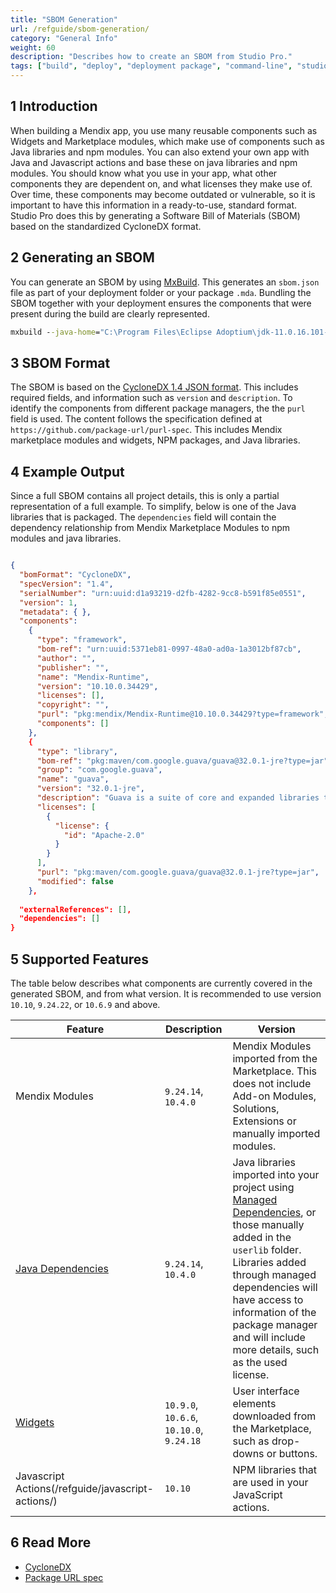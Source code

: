 ```yaml
---
title: "SBOM Generation"
url: /refguide/sbom-generation/
category: "General Info"
weight: 60
description: "Describes how to create an SBOM from Studio Pro."
tags: ["build", "deploy", "deployment package", "command-line", "studio pro", "sbom", "cyclonedx"]
---
```


## 1 Introduction
When building a Mendix app, you use many reusable components such as Widgets and Marketplace modules, which make use of components such as Java libraries and npm modules. You can also extend your own app with Java and Javascript actions and base these on java libraries and npm modules. You should know what you use in your app, what other components they are dependent on, and what licenses they make use of. Over time, these components may become outdated or vulnerable, so it is important to have this information in a ready-to-use, standard format. Studio Pro does this by generating a Software Bill of Materials (SBOM) based on the standardized CycloneDX format.


## 2 Generating an SBOM
You can generate an SBOM by using [MxBuild](/refguide/mxbuild/). This generates an `sbom.json` file as part of your deployment folder or your package `.mda`. Bundling the SBOM together with your deployment ensures the components that were present during the build are clearly represented.

```bat
mxbuild --java-home="C:\Program Files\Eclipse Adoptium\jdk-11.0.16.101-hotspot" --java-exe-path="C:\Program Files\Eclipse Adoptium\jdk-11.0.16.101-hotspot\bin\java.exe" --generate-sbom  "C:\Mendix\MyApp\MyApp.mpr"
```

## 3 SBOM Format
The SBOM is based on the [CycloneDX 1.4 JSON format](https://cyclonedx.org/docs/1.4/json/). This includes required fields, and information such as `version` and `description`. To identify the components from different package managers, the the `purl` field is used. The content follows the specification defined at `https://github.com/package-url/purl-spec`. This includes Mendix marketplace modules and widgets, NPM packages, and Java libraries. 

## 4 Example Output
Since a full SBOM contains all project details, this is only a partial representation of a full example. To simplify, below is one of the Java libraries that is packaged. The `dependencies` field will contain the dependency relationship from Mendix Marketplace Modules to npm modules and java libraries.


```json

{
  "bomFormat": "CycloneDX",
  "specVersion": "1.4",
  "serialNumber": "urn:uuid:d1a93219-d2fb-4282-9cc8-b591f85e0551",
  "version": 1,
  "metadata": { },
  "components": 
    {
      "type": "framework",
      "bom-ref": "urn:uuid:5371eb81-0997-48a0-ad0a-1a3012bf87cb",
      "author": "",
      "publisher": "",
      "name": "Mendix-Runtime",
      "version": "10.10.0.34429",
      "licenses": [],
      "copyright": "",
      "purl": "pkg:mendix/Mendix-Runtime@10.10.0.34429?type=framework",
      "components": []
    },
    {
      "type": "library",
      "bom-ref": "pkg:maven/com.google.guava/guava@32.0.1-jre?type=jar",
      "group": "com.google.guava",
      "name": "guava",
      "version": "32.0.1-jre",
      "description": "Guava is a suite of core and expanded libraries that include utility classes, Google\u0027s collections, I/O classes, and much more.",
      "licenses": [
        {
          "license": {
            "id": "Apache-2.0"
          }
        }
      ],
      "purl": "pkg:maven/com.google.guava/guava@32.0.1-jre?type=jar",
      "modified": false
    },
   
  "externalReferences": [],
  "dependencies": []
}

```

## 5 Supported Features
The table below describes what components are currently covered in the generated SBOM, and from what version. It is recommended to use version `10.10`, `9.24.22`, or `10.6.9` and above.

| Feature | Description | Version
| --- | --- | --- |
| Mendix Modules | `9.24.14`, `10.4.0` | Mendix Modules imported from the Marketplace. This does not include Add-on Modules, Solutions, Extensions or manually imported modules. |
| [Java Dependencies](/refguide/managed-dependencies/) | `9.24.14`, `10.4.0` | Java libraries imported into your project using [Managed Dependencies](/refguide/managed-dependencies/), or those manually added in the `userlib` folder. Libraries added through managed dependencies will have access to information of the package manager and will include more details, such as the used license. |
| [Widgets](/appstore/widgets/) | `10.9.0`, `10.6.6`, `10.10.0`, `9.24.18` | User interface elements downloaded from the Marketplace, such as drop-downs or buttons. |
| Javascript Actions(/refguide/javascript-actions/) | `10.10` | NPM libraries that are used in your JavaScript actions. |

## 6 Read More
* [CycloneDX](https://cyclonedx.org/)
* [Package URL spec](https://github.com/package-url/purl-spec)
